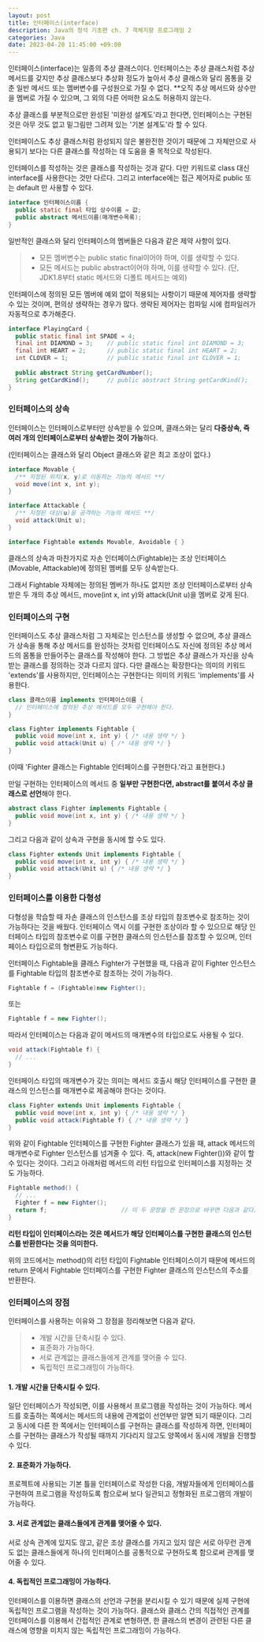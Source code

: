 ```yaml
---
layout: post
title: 인터페이스(interface)
description: Java의 정석 기초편 ch. 7 객체지향 프로그래밍 2
categories: Java
date: 2023-04-20 11:45:00 +09:00
---
```

인터페이스(interface)는 일종의 추상 클래스이다. 인터페이스는 추상 클래스처럼 추상 메서드를 갖지만 추상 클래스보다 추상화 정도가 높아서 추상 클래스와 달리 몸통을 갖춘 일반 메서드 또는 멤버변수를 구성원으로 가질 수 없다. **오직 추상 메서드와 상수만을 멤버로 가질 수 있으며, 그 외의 다른 어떠한 요소도 허용하지 않는다. 

추상 클래스를 부분적으로만 완성된 '미완성 설계도'라고 한다면, 인터페이스는 구현된 것은 아무 것도 없고 밑그림만 그려져 있는 '기본 설계도'라 할 수 있다.

인터페이스도 추상 클래스처럼 완성되지 않은 불완전한 것이기 때문에 그 자체만으로 사용되기 보다는 다른 클래스를 작성하는 데 도움을 줄 목적으로 작성된다.

인터페이스를 작성하는 것은 클래스를 작성하는 것과 같다. 다만 키워드로 class 대신 interface를 사용한다는 것만 다르다. 그리고 interface에는 접근 제어자로 public 또는 default 만 사용할 수 있다. 

```java
interface 인터페이스이름 {
  public static final 타입 상수이름 = 값;
  public abstract 메서드이름(매개변수목록);
}
```

일반적인 클래스와 달리 인터페이스의 멤버들은 다음과 같은 제약 사항이 있다.

> - 모든 멤버변수는 public static final이어야 하며, 이를 생략할 수 있다.
> - 모든 메서드는 public abstract이어야 하며, 이를 생략할 수 있다. (단, JDK1.8부터 static 메서드와 디폴트 메서드는 예외)

인터페이스에 정의된 모든 멤버에 예외 없이 적용되는 사항이기 때문에 제어자를 생략할 수 있는 것이며, 편의상 생략하는 경우가 많다. 생략된 제어자는 컴파일 시에 컴파일러가 자동적으로 추가해준다.

```java
interface PlayingCard {
  public static final int SPADE = 4;
  final int DIAMOND = 3;    // public static final int DIAMOND = 3;
  final int HEART = 2;      // public static final int HEART = 2;
  int CLOVER = 1;           // public static final int CLOVER = 1;
  
  public abstract String getCardNumber();
  String getCardKind();     // public abstract String getCardKind();
}
```


### 인터페이스의 상속

인터페이스는 인터페이스로부터만 상속받을 수 있으며, 클래스와는 달리 **다중상속, 즉 여러 개의 인터페이스로부터 상속받는 것이 가능**하다.

(인터페이스는 클래스와 달리 Object 클래스와 같은 최고 조상이 없다.)

```java
interface Movable {
  /** 지정된 위치(x, y)로 이동하는 기능의 메서드 **/
  void move(int x, int y);
}

interface Attackable {
  /** 지정된 대상(u)을 공격하는 기능의 메서드 **/
  void attack(Unit u);
}

interface Fightable extends Movable, Avoidable { }
```

클래스의 상속과 마찬가지로 자손 인터페이스(Fightable)는 조상 인터페이스(Movable, Attackable)에 정의된 멤버를 모두 상속받는다.

그래서 Fightable 자체에는 정의된 멤버가 하나도 없지만 조상 인터페이스로부터 상속받은 두 개의 추상 메서드, move(int x, int y)와 attack(Unit u)을 멤버로 갖게 된다.


### 인터페이스의 구현

인터페이스도 추상 클래스처럼 그 자체로는 인스턴스를 생성할 수 없으며, 추상 클래스가 상속을 통해 추상 메서드를 완성하는 것처럼 인터페이스도 자신에 정의된 추상 메서드의 몸통을 만들어주는 클래스를 작성해야 한다. 그 방법은 추상 클래스가 자신을 상속받는 클래스를 정의하는 것과 다르지 않다. 다만 클래스는 확장한다는 의미의 키워드 'extends'를 사용하지만, 인터페이스는 구현한다는 의미의 키워드 'implements'를 사용한다. 

```java
class 클래스이름 implements 인터페이스이름 {
  // 인터페이스에 정의된 추상 메서드를 모두 구현해야 한다.
}

class Fighter implements Fightable {
  public void move(int x, int y) { /* 내용 생략 */ }
  public void attack(Unit u) { /* 내용 생략 */ }
}
```

(이때 'Fighter 클래스는 Fightable 인터페이스를 구현한다.'라고 표현한다.)

만일 구현하는 인터페이스의 메서드 중 **일부만 구현한다면, abstract를 붙여서 추상 클래스로 선언**해야 한다.

```java
abstract class Fighter implements Fightable {
  public void move(int x, int y) { /* 내용 생략 */ }
}
```

그리고 다음과 같이 상속과 구현을 동시에 할 수도 있다.

```java
class Fighter extends Unit implements Fightable {
  public void move(int x, int y) { /* 내용 생략 */ }
  public void attack(Unit u) { /* 내용 생략 */ }
}
```


### 인터페이스를 이용한 다형성

다형성을 학습할 때 자손 클래스의 인스턴스를 조상 타입의 참조변수로 참조하는 것이 가능하다는 것을 배웠다. 인터페이스 역시 이를 구현한 조상이라 할 수 있으므로 해당 인터페이스 타입의 참조변수로 이를 구현한 클래스의 인스턴스를 참조할 수 있으며, 인터페이스 타입으로의 형변환도 가능하다. 

인터페이스 Fightable을 클래스 Fighter가 구현했을 때, 다음과 같이 Fighter 인스턴스를 Fightable 타입의 참조변수로 참조하는 것이 가능하다.

```java
Fightable f = (Fightable)new Fighter();
```
또는
```java
Fightable f = new Fighter();
```

따라서 인터페이스는 다음과 같이 메서드의 매개변수의 타입으로도 사용될 수 있다.

```java
void attack(Fightable f) {
  // ...
}
```

인터페이스 타입의 매개변수가 갖는 의미는 메서드 호출시 해당 인터페이스를 구현한 클래스의 인스턴스를 매개변수로 제공해야 한다는 것이다.

```java
class Fighter extends Unit implements Fightable {
  public void move(int x, int y) { /* 내용 생략 */ }
  public void attack(Fightable f) { /* 내용 생략 */ }
}
```

위와 같이 Fightable 인터페이스를 구현한 Fighter 클래스가 있을 때, attack 메서드의 매개변수로 Fighter 인스턴스를 넘겨줄 수 있다. 즉, attack(new Fighter())와 같이 할 수 있다는 것이다. 그리고 아래처럼 메서드의 리턴 타입으로 인터페이스를 지정하는 것도 가능하다. 

```java
Fightable method() {
  // ...
  Fighter f = new Fighter();
  return f;                     // 이 두 문장을 한 문장으로 바꾸면 다음과 같다. return new Fighter();
}
```

**리턴 타입이 인터페이스라는 것은 메서드가 해당 인터페이스를 구현한 클래스의 인스턴스를 반환한다는 것을 의미한다.**

위의 코드에서는 method()의 리턴 타입이 Fightable 인터페이스이기 때문에 메서드의 return 문에서 Fightable 인터페이스를 구현한 Fighter 클래스의 인스턴스의 주소를 반환한다.


### 인터페이스의 장점

인터페이스를 사용하는 이유와 그 장점을 정리해보면 다음과 같다.

> - 개발 시간을 단축시킬 수 있다.
> - 표준화가 가능하다.
> - 서로 관계없는 클래스들에게 관계를 맺어줄 수 있다.
> - 독립적인 프로그래밍이 가능하다.

#### 1. 개발 시간을 단축시킬 수 있다.

일단 인터페이스가 작성되면, 이를 사용해서 프로그램을 작성하는 것이 가능하다. 메서드를 호출하는 쪽에서는 메서드의 내용에 관계없이 선언부만 알면 되기 때문이다.
그리고 동시에 다른 한 쪽에서는 인터페이스를 구현하는 클래스를 작성하게 하면, 인터페이스를 구현하는 클래스가 작성될 때까지 기다리지 않고도 양쪽에서 동시에 개발을 진행할 수 있다.

#### 2. 표준화가 가능하다.

프로젝트에 사용되는 기본 틀을 인터페이스로 작성한 다음, 개발자들에게 인터페이스를 구현하여 프로그램을 작성하도록 함으로써 보다 일관되고 정형화된 프로그램의 개발이 가능하다.

#### 3. 서로 관계없는 클래스들에게 관계를 맺어줄 수 있다.

서로 상속 관계에 있지도 않고, 같은 조상 클래스를 가지고 있지 않은 서로 아무런 관계도 없는 클래스들에게 하나의 인터페이스를 공통적으로 구현하도록 함으로써 관계를 맺어줄 수 있다.

#### 4. 독립적인 프로그래밍이 가능하다.

인터페이스를 이용하면 클래스의 선언과 구현을 분리시킬 수 있기 때문에 실제 구현에 독립적인 프로그램을 작성하는 것이 가능하다. 클래스와 클래스 간의 직접적인 관계를 인터페이스를 이용해서 간접적인 관계로 변형하면, 한 클래스의 변경이 관련된 다른 클래스에 영향을 미치지 않는 독립적인 프로그래밍이 가능하다. 
